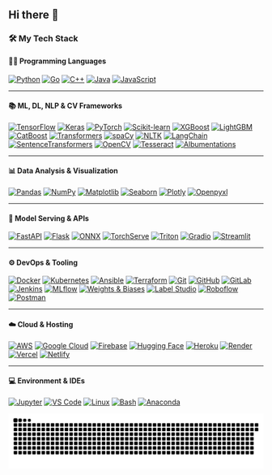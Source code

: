 ## Hi there 👋

### 🛠️ My Tech Stack

#### 👨‍💻 Programming Languages
[![Python](https://img.shields.io/badge/Python-3776AB?style=flat&logo=python&logoColor=white)](https://www.python.org/)
[![Go](https://img.shields.io/badge/Go-00ADD8?style=flat&logo=go&logoColor=white)](https://go.dev/)
[![C++](https://img.shields.io/badge/C++-00599C?style=flat&logo=cplusplus&logoColor=white)](https://isocpp.org/)
[![Java](https://img.shields.io/badge/Java-007396?style=flat&logo=java&logoColor=white)](https://www.oracle.com/java/)
[![JavaScript](https://img.shields.io/badge/JavaScript-F7DF1E?style=flat&logo=javascript&logoColor=black)](https://developer.mozilla.org/en-US/docs/Web/JavaScript)

---

#### 📚 ML, DL, NLP & CV Frameworks
[![TensorFlow](https://img.shields.io/badge/TensorFlow-FF6F00?style=flat&logo=tensorflow&logoColor=white)](https://www.tensorflow.org/)
[![Keras](https://img.shields.io/badge/Keras-D00000?style=flat&logo=keras&logoColor=white)](https://keras.io/)
[![PyTorch](https://img.shields.io/badge/PyTorch-EE4C2C?style=flat&logo=pytorch&logoColor=white)](https://pytorch.org/)
[![Scikit-learn](https://img.shields.io/badge/Scikit--Learn-F7931E?style=flat&logo=scikit-learn&logoColor=white)](https://scikit-learn.org/)
[![XGBoost](https://img.shields.io/badge/XGBoost-FF9900?style=flat)](https://xgboost.readthedocs.io/)
[![LightGBM](https://img.shields.io/badge/LightGBM-9ACD32?style=flat)](https://lightgbm.readthedocs.io/)
[![CatBoost](https://img.shields.io/badge/CatBoost-FA7E0A?style=flat)](https://catboost.ai/)
[![Transformers](https://img.shields.io/badge/Transformers-FFD21F?style=flat&logo=huggingface&logoColor=black)](https://huggingface.co/docs/transformers/index)
[![spaCy](https://img.shields.io/badge/spaCy-09A3D5?style=flat)](https://spacy.io/)
[![NLTK](https://img.shields.io/badge/NLTK-4B8BBE?style=flat)](https://www.nltk.org/)
[![LangChain](https://img.shields.io/badge/LangChain-9A57EB?style=flat)](https://www.langchain.com/)
[![SentenceTransformers](https://img.shields.io/badge/SBERT-FFB6C1?style=flat)](https://www.sbert.net/)
[![OpenCV](https://img.shields.io/badge/OpenCV-5C3EE8?style=flat&logo=opencv&logoColor=white)](https://opencv.org/)
[![Tesseract](https://img.shields.io/badge/Tesseract-1A237E?style=flat)](https://github.com/tesseract-ocr/tesseract)
[![Albumentations](https://img.shields.io/badge/Albumentations-FFC107?style=flat)](https://albumentations.ai/)

---

#### 📊 Data Analysis & Visualization
[![Pandas](https://img.shields.io/badge/Pandas-150458?style=flat&logo=pandas&logoColor=white)](https://pandas.pydata.org/)
[![NumPy](https://img.shields.io/badge/NumPy-013243?style=flat&logo=numpy&logoColor=white)](https://numpy.org/)
[![Matplotlib](https://img.shields.io/badge/Matplotlib-11557C?style=flat)](https://matplotlib.org/)
[![Seaborn](https://img.shields.io/badge/Seaborn-4C8CBF?style=flat)](https://seaborn.pydata.org/)
[![Plotly](https://img.shields.io/badge/Plotly-3F4F75?style=flat)](https://plotly.com/)
[![Openpyxl](https://img.shields.io/badge/Openpyxl-27AE60?style=flat)](https://openpyxl.readthedocs.io/)

---

#### 🧪 Model Serving & APIs
[![FastAPI](https://img.shields.io/badge/FastAPI-009688?style=flat&logo=fastapi&logoColor=white)](https://fastapi.tiangolo.com/)
[![Flask](https://img.shields.io/badge/Flask-000000?style=flat&logo=flask&logoColor=white)](https://flask.palletsprojects.com/)
[![ONNX](https://img.shields.io/badge/ONNX-005CED?style=flat)](https://onnx.ai/)
[![TorchServe](https://img.shields.io/badge/TorchServe-FF5722?style=flat)](https://pytorch.org/serve/)
[![Triton](https://img.shields.io/badge/Triton-1C1C1C?style=flat)](https://developer.nvidia.com/nvidia-triton-inference-server)
[![Gradio](https://img.shields.io/badge/Gradio-FF4B4B?style=flat)](https://www.gradio.app/)
[![Streamlit](https://img.shields.io/badge/Streamlit-FF4B4B?style=flat&logo=streamlit&logoColor=white)](https://streamlit.io/)

---

#### ⚙️ DevOps & Tooling
[![Docker](https://img.shields.io/badge/Docker-2496ED?style=flat&logo=docker&logoColor=white)](https://www.docker.com/)
[![Kubernetes](https://img.shields.io/badge/Kubernetes-326CE5?style=flat&logo=kubernetes&logoColor=white)](https://kubernetes.io/)
[![Ansible](https://img.shields.io/badge/Ansible-EE0000?style=flat&logo=ansible&logoColor=white)](https://www.ansible.com/)
[![Terraform](https://img.shields.io/badge/Terraform-623CE4?style=flat&logo=terraform&logoColor=white)](https://www.terraform.io/)
[![Git](https://img.shields.io/badge/Git-F05032?style=flat&logo=git&logoColor=white)](https://git-scm.com/)
[![GitHub](https://img.shields.io/badge/GitHub-181717?style=flat&logo=github&logoColor=white)](https://github.com/)
[![GitLab](https://img.shields.io/badge/GitLab-FC6D26?style=flat&logo=gitlab&logoColor=white)](https://about.gitlab.com/)
[![Jenkins](https://img.shields.io/badge/Jenkins-D24939?style=flat&logo=jenkins&logoColor=white)](https://www.jenkins.io/)
[![MLflow](https://img.shields.io/badge/MLflow-1C70C6?style=flat)](https://mlflow.org/)
[![Weights & Biases](https://img.shields.io/badge/W%26B-FFBE00?style=flat)](https://wandb.ai/)
[![Label Studio](https://img.shields.io/badge/Label_Studio-4C4CFF?style=flat)](https://labelstud.io/)
[![Roboflow](https://img.shields.io/badge/Roboflow-0A66C2?style=flat)](https://roboflow.com/)
[![Postman](https://img.shields.io/badge/Postman-FF6C37?style=flat&logo=postman&logoColor=white)](https://www.postman.com/)

---

#### ☁️ Cloud & Hosting
[![AWS](https://img.shields.io/badge/AWS-232F3E?style=flat&logo=amazon-aws&logoColor=white)](https://aws.amazon.com/)
[![Google Cloud](https://img.shields.io/badge/GCP-4285F4?style=flat&logo=google-cloud&logoColor=white)](https://cloud.google.com/)
[![Firebase](https://img.shields.io/badge/Firebase-FFCA28?style=flat&logo=firebase&logoColor=black)](https://firebase.google.com/)
[![Hugging Face](https://img.shields.io/badge/HuggingFace-FFD21F?style=flat&logo=huggingface&logoColor=black)](https://huggingface.co/)
[![Heroku](https://img.shields.io/badge/Heroku-430098?style=flat&logo=heroku&logoColor=white)](https://www.heroku.com/)
[![Render](https://img.shields.io/badge/Render-46E3B7?style=flat)](https://render.com/)
[![Vercel](https://img.shields.io/badge/Vercel-000000?style=flat&logo=vercel&logoColor=white)](https://vercel.com/)
[![Netlify](https://img.shields.io/badge/Netlify-00C7B7?style=flat&logo=netlify&logoColor=white)](https://www.netlify.com/)

---

#### 💻 Environment & IDEs
[![Jupyter](https://img.shields.io/badge/Jupyter-F37626?style=flat&logo=jupyter&logoColor=white)](https://jupyter.org/)
[![VS Code](https://img.shields.io/badge/VS%20Code-007ACC?style=flat&logo=visual-studio-code&logoColor=white)](https://code.visualstudio.com/)
[![Linux](https://img.shields.io/badge/Linux-FCC624?style=flat&logo=linux&logoColor=black)](https://www.linux.org/)
[![Bash](https://img.shields.io/badge/Bash-121011?style=flat&logo=gnu-bash&logoColor=white)](https://www.gnu.org/software/bash/)
[![Anaconda](https://img.shields.io/badge/Anaconda-44A833?style=flat&logo=anaconda&logoColor=white)](https://www.anaconda.com/)

![snake gif](https://github.com/Ajeyoshi-KaminaRyu/Ajeyoshi-KaminaRyu/blob/output/github-contribution-grid-snake.svg)
